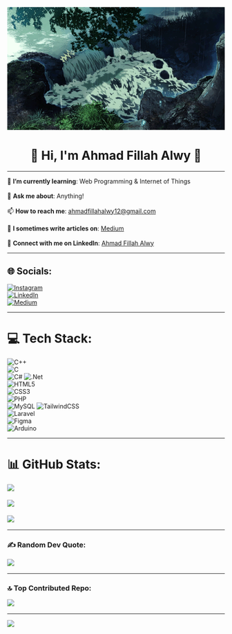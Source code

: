 <!-- ![](gif-display/sungai.gif) -->
<img src="gif-display/sungai.gif" alt="Sungai GIF" width="800" />
<center><h1>💫 Hi, I'm Ahmad Fillah Alwy 👋</h1></center>

---

🌱 **I’m currently learning**: Web Programming & Internet of Things<br>  
💬 **Ask me about**: Anything!<br>  
📫 **How to reach me**: [ahmadfillahalwy12@gmail.com](mailto:ahmadfillahalwy12@gmail.com)<br>  
📝 **I sometimes write articles on**: [Medium](https://medium.com/@fillahalwy)<br>  
🔗 **Connect with me on LinkedIn**: [Ahmad Fillah Alwy](https://www.linkedin.com/in/ahmadfillahalwy/)

---

## 🌐 Socials:
[![Instagram](https://img.shields.io/badge/Instagram-%23E4405F.svg?logo=Instagram&logoColor=white)](https://instagram.com/a.fillahalwy)  
[![LinkedIn](https://img.shields.io/badge/LinkedIn-%230077B5.svg?logo=linkedin&logoColor=white)](https://linkedin.com/in/ahmadfillahalwy)  
[![Medium](https://img.shields.io/badge/Medium-12100E?logo=medium&logoColor=white)](https://medium.com/@fillahalwy)  

---

# 💻 Tech Stack:
![C++](https://img.shields.io/badge/c++-%2300599C.svg?style=flat-square&logo=c%2B%2B&logoColor=white)  
![C](https://img.shields.io/badge/c-%2300599C.svg?style=flat-square&logo=c&logoColor=white)  
![C#](https://img.shields.io/badge/c%23-%23239120.svg?style=flat-square&logo=csharp&logoColor=white) 
![.Net](https://img.shields.io/badge/.NET-5C2D91?style=flat-square&logo=.net&logoColor=white)   
![HTML5](https://img.shields.io/badge/html5-%23E34F26.svg?style=flat-square&logo=html5&logoColor=white)  
![CSS3](https://img.shields.io/badge/css3-%231572B6.svg?style=flat-square&logo=css3&logoColor=white)  
![PHP](https://img.shields.io/badge/php-%23777BB4.svg?style=flat-square&logo=php&logoColor=white)  
![MySQL](https://img.shields.io/badge/mysql-4479A1.svg?style=flat-square&logo=mysql&logoColor=white) 
![TailwindCSS](https://img.shields.io/badge/tailwindcss-%2338B2AC.svg?style=flat-square&logo=tailwind-css&logoColor=white)  
![Laravel](https://img.shields.io/badge/laravel-%23FF2D20.svg?style=flat-square&logo=laravel&logoColor=white)   
![Figma](https://img.shields.io/badge/figma-%23F24E1E.svg?style=flat-square&logo=figma&logoColor=white)  
![Arduino](https://img.shields.io/badge/-Arduino-00979D?style=flat-square&logo=Arduino&logoColor=white)  

---

# 📊 GitHub Stats:
![](https://github-readme-stats.vercel.app/api?username=fillahalwy&theme=dark&hide_border=false&include_all_commits=true&count_private=true)<br>  
![](https://github-readme-streak-stats.herokuapp.com/?user=fillahalwy&theme=dark&hide_border=false)<br>  
![](https://github-readme-stats.vercel.app/api/top-langs/?username=fillahalwy&theme=dark&hide_border=false&include_all_commits=true&count_private=true&layout=compact)

---

### ✍️ Random Dev Quote:
![](https://quotes-github-readme.vercel.app/api?type=horizontal&theme=radical)

---

### 🔝 Top Contributed Repo:
![](https://github-contributor-stats.vercel.app/api?username=fillahalwy&limit=5&theme=dark&combine_all_yearly_contributions=true)

---

[![](https://visitcount.itsvg.in/api?id=fillahalwy&icon=0&color=0)](https://visitcount.itsvg.in)

<!-- Proudly created with GPRM ( https://gprm.itsvg.in ) -->


<!-- ![](gif-display/sungai.gif)
<center>💫 Hi, I'm Ahmad Fillah Alwy👋</center>
🌱 I’m currently learning Internet of Things and Machine Learning<br>💬 Ask me about Anything<br>📫 How to reach me ahmadfillahalwy12@gmail.com<br>📝 I sometimes write articles on https://medium.com/@fillahalwy<br>🔗Connect with Me https://www.linkedin.com/in/ahmadfillahalwy/<br>


## 🌐 Socials:
[![Instagram](https://img.shields.io/badge/Instagram-%23E4405F.svg?logo=Instagram&logoColor=white)](https://instagram.com/a.fillahalwy) [![LinkedIn](https://img.shields.io/badge/LinkedIn-%230077B5.svg?logo=linkedin&logoColor=white)](https://linkedin.com/in/ahmadfillahalwy) [![Medium](https://img.shields.io/badge/Medium-12100E?logo=medium&logoColor=white)](https://medium.com/@fillahalwy) 

# 💻 Tech Stack:
![C++](https://img.shields.io/badge/c++-%2300599C.svg?style=flat-square&logo=c%2B%2B&logoColor=white) ![C](https://img.shields.io/badge/c-%2300599C.svg?style=flat-square&logo=c&logoColor=white) ![C#](https://img.shields.io/badge/c%23-%23239120.svg?style=flat-square&logo=csharp&logoColor=white) ![JavaScript](https://img.shields.io/badge/javascript-%23323330.svg?style=flat-square&logo=javascript&logoColor=%23F7DF1E) ![Python](https://img.shields.io/badge/python-3670A0?style=flat-square&logo=python&logoColor=ffdd54) ![PHP](https://img.shields.io/badge/php-%23777BB4.svg?style=flat-square&logo=php&logoColor=white) ![HTML5](https://img.shields.io/badge/html5-%23E34F26.svg?style=flat-square&logo=html5&logoColor=white) ![CSS3](https://img.shields.io/badge/css3-%231572B6.svg?style=flat-square&logo=css3&logoColor=white) ![.Net](https://img.shields.io/badge/.NET-5C2D91?style=flat-square&logo=.net&logoColor=white) ![TailwindCSS](https://img.shields.io/badge/tailwindcss-%2338B2AC.svg?style=flat-square&logo=tailwind-css&logoColor=white) ![MySQL](https://img.shields.io/badge/mysql-4479A1.svg?style=flat-square&logo=mysql&logoColor=white) ![Figma](https://img.shields.io/badge/figma-%23F24E1E.svg?style=flat-square&logo=figma&logoColor=white) ![Arduino](https://img.shields.io/badge/-Arduino-00979D?style=flat-square&logo=Arduino&logoColor=white) ![Postman](https://img.shields.io/badge/Postman-FF6C37?style=flat-square&logo=postman&logoColor=white) ![Cisco](https://img.shields.io/badge/cisco-%23049fd9.svg?style=flat-square&logo=cisco&logoColor=black) ![Laravel](https://img.shields.io/badge/laravel-%23FF2D20.svg?style=flat-square&logo=laravel&logoColor=white)
# 📊 GitHub Stats:
![](https://github-readme-stats.vercel.app/api?username=fillahalwy&theme=dark&hide_border=false&include_all_commits=true&count_private=true)<br/>
![](https://github-readme-streak-stats.herokuapp.com/?user=fillahalwy&theme=dark&hide_border=false)<br/>
![](https://github-readme-stats.vercel.app/api/top-langs/?username=fillahalwy&theme=dark&hide_border=false&include_all_commits=true&count_private=true&layout=compact)

### ✍️ Random Dev Quote
![](https://quotes-github-readme.vercel.app/api?type=horizontal&theme=radical)

### 🔝 Top Contributed Repo
![](https://github-contributor-stats.vercel.app/api?username=fillahalwy&limit=5&theme=dark&combine_all_yearly_contributions=true)

---
[![](https://visitcount.itsvg.in/api?id=fillahalwy&icon=0&color=0)](https://visitcount.itsvg.in)

Proudly created with GPRM ( https://gprm.itsvg.in ) -->


